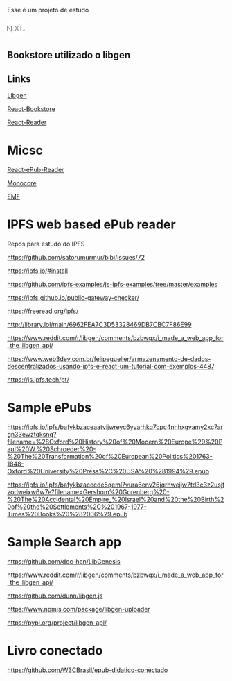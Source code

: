 
Esse é um projeto de estudo

<img align="center" title="Redux" height="40" src="https://raw.githubusercontent.com/devicons/devicon/master/icons/nextjs/nextjs-original-wordmark.svg" />


## Bookstore utilizado o libgen


## Links
[Libgen](https://github.com/dunn/libgen.js)

[React-Bookstore](https://github.com/kartiknair/react-bookstore)

[React-Reader](https://github.com/gerhardsletten/react-reader)

# Micsc
[React-ePub-Reader](https://github.com/alex1504/react-epub-reader)

[Monocore](https://github.com/joseph/Monocle/wiki/Page-flippers)

[EMF](https://github.com/rschroll/efm/tree/gh-pages)

# IPFS web based ePub reader

Repos para estudo do IPFS

https://github.com/satorumurmur/bibi/issues/72

https://ipfs.io/#install

https://github.com/ipfs-examples/js-ipfs-examples/tree/master/examples

https://ipfs.github.io/public-gateway-checker/

https://freeread.org/ipfs/

http://library.lol/main/6962FEA7C3D53328469DB7CBC7F86E99

https://www.reddit.com/r/libgen/comments/bzbwqx/i_made_a_web_app_for_the_libgen_api/

https://www.web3dev.com.br/felipegueller/armazenamento-de-dados-descentralizados-usando-ipfs-e-react-um-tutorial-com-exemplos-4487

https://js.ipfs.tech/pt/


# Sample ePubs

https://ipfs.io/ipfs/bafykbzaceaatvijwreyc6yyarhkq7cpc4nnhxgvamy2xc7argn33ewztqksnq?filename=%28Oxford%20History%20of%20Modern%20Europe%29%20Paul%20W.%20Schroeder%20-%20The%20Transformation%20of%20European%20Politics%201763-1848-Oxford%20University%20Press%2C%20USA%20%281994%29.epub

https://ipfs.io/ipfs/bafykbzacecde5qeml7vura6env26jqrhwejjw7td3c3z2usjtzodweixw6w7e?filename=Gershom%20Gorenberg%20-%20The%20Accidental%20Empire_%20Israel%20and%20the%20Birth%20of%20the%20Settlements%2C%201967-1977-Times%20Books%20%282006%29.epub

# Sample Search app

https://github.com/doc-han/LibGenesis

https://www.reddit.com/r/libgen/comments/bzbwqx/i_made_a_web_app_for_the_libgen_api/

https://github.com/dunn/libgen.js

https://www.npmjs.com/package/libgen-uploader

https://pypi.org/project/libgen-api/

# Livro conectado

https://github.com/W3CBrasil/epub-didatico-conectado
